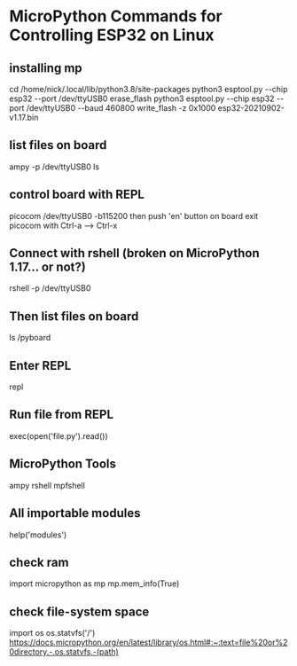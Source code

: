 # MicroPython Commands for Controlling ESP32 on Linux #

## installing mp
cd /home/nick/.local/lib/python3.8/site-packages
python3 esptool.py --chip esp32 --port /dev/ttyUSB0 erase_flash
python3 esptool.py --chip esp32 --port /dev/ttyUSB0 --baud 460800 write_flash -z 0x1000 esp32-20210902-v1.17.bin

## list files on board
ampy -p /dev/ttyUSB0 ls

## control board with REPL
picocom /dev/ttyUSB0 -b115200
then push 'en' button on board
exit picocom with Ctrl-a --> Ctrl-x

## Connect with rshell (broken on MicroPython 1.17... or not?)
rshell -p /dev/ttyUSB0
## Then list files on board
ls /pyboard
## Enter REPL
repl
## Run file from REPL
exec(open('file.py').read())



## MicroPython Tools
ampy rshell mpfshell


## All importable modules
help('modules')

## check ram
import micropython as mp
mp.mem_info(True)

## check file-system space
import os
os.statvfs('/')
https://docs.micropython.org/en/latest/library/os.html#:~:text=file%20or%20directory.-,os.statvfs,-(path)